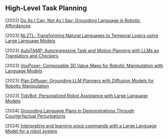 ## High-Level Task Planning

[2022] [Do As I Can, Not As I Say: Grounding Language in Robotic Affordances](https://arxiv.org/abs/2204.01691)

[2023] [NL2TL: Transforming Natural Languages to Temporal Logics using Large Language Models](https://arxiv.org/abs/2305.07766)

[2023] [AutoTAMP: Autoregressive Task and Motion Planning with LLMs as Translators and Checkers](https://arxiv.org/abs/2306.06531)

[2023] [VoxPoser: Composable 3D Value Maps for Robotic Manipulation with Language Models](https://arxiv.org/abs/2307.05973)

[2023] [Plan Diffuser: Grounding LLM Planners with Diffusion Models for Robotic Manipulation](https://openreview.net/forum?id=2a3sgm5YeX)

[2023] [TidyBot: Personalized Robot Assistance with Large Language Models](https://arxiv.org/abs/2305.05658)

[2024] [Grounding Language Plans in Demonstrations Through Counterfactual Perturbations](https://arxiv.org/abs/2403.17124)

[2024] [Interpreting and learning voice commands with a Large Language Model for a robot system](https://arxiv.org/abs/2407.21512)
